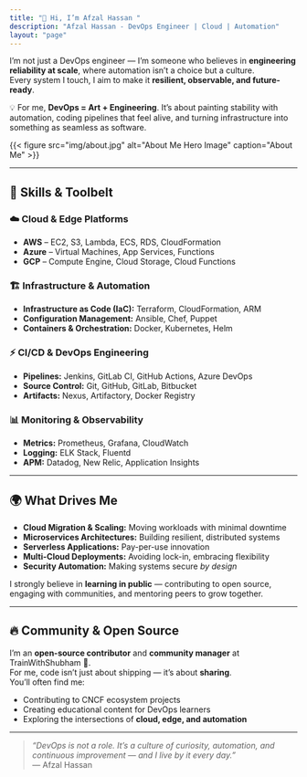 ```yaml
---
title: "👋 Hi, I’m Afzal Hassan "
description: "Afzal Hassan - DevOps Engineer | Cloud | Automation"
layout: "page"
---
```


I’m not just a DevOps engineer — I’m someone who believes in **engineering reliability at scale**, where automation isn’t a choice but a culture.  
Every system I touch, I aim to make it **resilient, observable, and future-ready**.  

💡 For me, **DevOps = Art + Engineering**. It’s about painting stability with automation, coding pipelines that feel alive, and turning infrastructure into something as seamless as software.

{{< figure src="img/about.jpg" alt="About Me Hero Image" caption="About Me" >}}

---

## 🚀 Skills & Toolbelt  

### ☁️ Cloud & Edge Platforms  
- **AWS** – EC2, S3, Lambda, ECS, RDS, CloudFormation  
- **Azure** – Virtual Machines, App Services, Functions  
- **GCP** – Compute Engine, Cloud Storage, Cloud Functions  

### 🏗️ Infrastructure & Automation  
- **Infrastructure as Code (IaC):** Terraform, CloudFormation, ARM  
- **Configuration Management:** Ansible, Chef, Puppet  
- **Containers & Orchestration:** Docker, Kubernetes, Helm  

### ⚡ CI/CD & DevOps Engineering  
- **Pipelines:** Jenkins, GitLab CI, GitHub Actions, Azure DevOps  
- **Source Control:** Git, GitHub, GitLab, Bitbucket  
- **Artifacts:** Nexus, Artifactory, Docker Registry  

### 📊 Monitoring & Observability  
- **Metrics:** Prometheus, Grafana, CloudWatch  
- **Logging:** ELK Stack, Fluentd  
- **APM:** Datadog, New Relic, Application Insights  

---

## 🌍 What Drives Me  

- **Cloud Migration & Scaling:** Moving workloads with minimal downtime  
- **Microservices Architectures:** Building resilient, distributed systems  
- **Serverless Applications:** Pay-per-use innovation  
- **Multi-Cloud Deployments:** Avoiding lock-in, embracing flexibility  
- **Security Automation:** Making systems secure *by design*  

I strongly believe in **learning in public** — contributing to open source, engaging with communities, and mentoring peers to grow together.  

---

## 🔥 Community & Open Source  

I’m an **open-source contributor** and **community manager** at TrainWithShubham 🚀.  
For me, code isn’t just about shipping — it’s about **sharing**.  
You’ll often find me:  
- Contributing to CNCF ecosystem projects  
- Creating educational content for DevOps learners  
- Exploring the intersections of **cloud, edge, and automation**  

---

> *“DevOps is not a role. It’s a culture of curiosity, automation, and continuous improvement — and I live by it every day.”*  
— Afzal Hassan  

